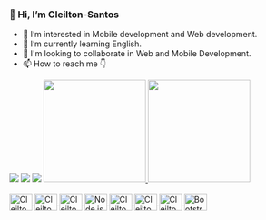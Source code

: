 ### 👋 Hi, I’m Cleilton-Santos
 - 👀 I’m interested in Mobile development and Web development.
 - 🌱 I’m currently learning English.
 - 💞️ I'm looking to collaborate in Web and Mobile Development.
 - 📫 How to reach me 👇

<div style="display: inline-block">
  <a href="https://www.linkedin.com/in/cleilton-santos-441373155/" target="_blank"><img src="https://img.shields.io/badge/-LinkedIn-%230077B5?style=for-the-badge&logo=linkedin&logoColor=white" target="_blank"></a>
  <a href = "mailto:cleilton14s@example.com"><img src="https://img.shields.io/badge/-Gmail-%23333?style=for-the-badge&logo=gmail&logoColor=white" target="_blank"></a>
  <a href="https://www.instagram.com/cleilton.santos.50/" ><img src="https://img.shields.io/badge/Instagram-E4405F?style=for-the-badge&logo=instagram&logoColor=white"></a>
</div>

<div style="display: inline-block">
<a href="https://github.com/Cleilton-Santos">
<img height="180em" src="https://github-readme-stats.vercel.app/api/top-langs/?username=Cleilton-Santos&layout=compact&langs_count=7&theme=dracula"/>
<img height="180em" src="https://github-readme-stats.vercel.app/api?username=Cleilton-Santos&show_icons=true&theme=dracula&include_all_commits=true&count_private=true"/>
</div>

<div style="display: inline_block"><br>
  <img align="center" alt="Cleilton-html" height="30" width="40" src="https://cdn.jsdelivr.net/gh/devicons/devicon@latest/icons/html5/html5-original.svg">
  <img align="center" alt="Cleilton-css" height="30" width="40" src="https://cdn.jsdelivr.net/gh/devicons/devicon@latest/icons/css3/css3-original.svg" >
  <img align="center" alt="Cleilton-javascript" height="30" width="40" src="https://cdn.jsdelivr.net/gh/devicons/devicon@latest/icons/javascript/javascript-original.svg" >
  <img align="center" alt="Node.js" height="30" width="40" src="https://cdn.jsdelivr.net/gh/devicons/devicon@latest/icons/nodejs/nodejs-original.svg">
  <img align="center" alt="Cleilton-java" height="30" width="40" src="https://cdn.jsdelivr.net/gh/devicons/devicon@latest/icons/java/java-original.svg">
  <img align="center" alt="Cleilton-kotlin" height="30" width="40" src="https://cdn.jsdelivr.net/gh/devicons/devicon@latest/icons/kotlin/kotlin-original.svg" >
  <img align="center" alt="Cleilton-git" height="30" width="40" src="https://cdn.jsdelivr.net/gh/devicons/devicon@latest/icons/git/git-original.svg" >
  <img align="center" alt="Bootstrap" height="30" width="40" src="https://cdn.jsdelivr.net/gh/devicons/devicon@latest/icons/bootstrap/bootstrap-original.svg">
</div>

